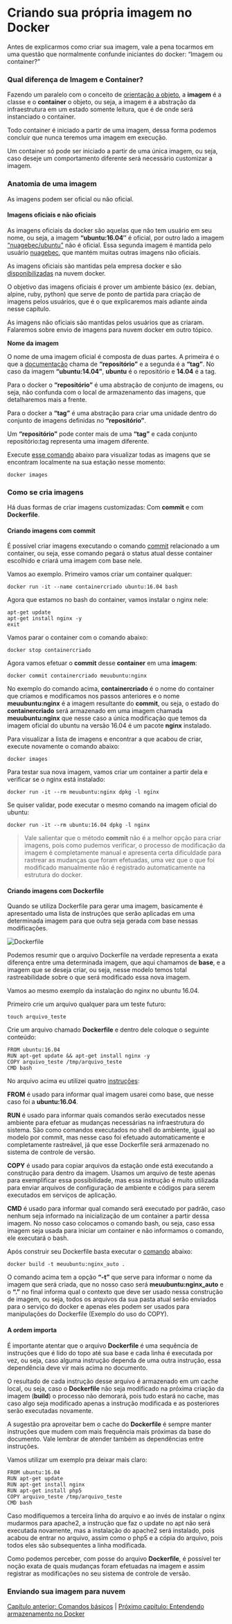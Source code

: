 # Criando sua própria imagem no Docker


Antes de explicarmos como criar sua imagem, vale a pena tocarmos em uma questão que normalmente confunde iniciantes do docker: “Imagem ou container?”

### Qual diferença de Imagem e Container?

Fazendo um paralelo com o conceito de [orientação a objeto](https://pt.wikipedia.org/wiki/Orienta%C3%A7%C3%A3o_a_objetos), a **imagem** é a classe e o **container** o objeto, ou seja, a imagem é a abstração da infraestrutura em um estado somente leitura, que é de onde será instanciado o container.

Todo container é iniciado a partir de uma imagem, dessa forma podemos concluir que nunca teremos uma imagem em execução.

Um container só pode ser iniciado a partir de uma única imagem, ou seja,  caso deseje um comportamento diferente será necessário customizar a imagem.

### Anatomia de uma imagem

As imagens podem ser oficial ou não oficial.

#### Imagens oficiais e não oficiais

As imagens oficiais da docker são aquelas que não tem usuário em seu nome, ou seja, a imagem **“ubuntu:16.04″** é oficial, por outro lado a imagem [“nuagebec/ubuntu”](https://hub.docker.com/r/nuagebec/ubuntu/) não é oficial. Essa segunda imagem é mantida pelo usuário [nuagebec](https://hub.docker.com/u/nuagebec/), que mantém muitas outras imagens não oficiais.

As imagens oficiais são mantidas pela empresa docker e são [disponibilizadas](https://hub.docker.com/explore/) na nuvem docker.

O objetivo das imagens oficiais é prover um ambiente básico (ex. debian, alpine, ruby, python) que serve de ponto de partida para criação de imagens pelos usuários, que é o que explicaremos mais adiante ainda nesse capítulo.

As imagens não oficiais são mantidas pelos usuários que as criaram. Falaremos sobre envio de imagens para nuvem docker em outro tópico.

**Nome da imagem**

O nome de uma imagem oficial é composta de duas partes. A primeira é o que a [documentação](https://docs.docker.com/engine/userguide/containers/dockerimages/) chama de **“repositório”** e a segunda é a **“tag”**. No caso da imagem **“ubuntu:14.04”**, **ubuntu** é o repositório e **14.04** é a tag.

Para o docker o **“repositório”** é uma abstração de conjunto de imagens, ou seja, não confunda com o local de armazenamento das imagens, que detalharemos mais a frente.

Para o docker a **“tag”** é uma abstração para criar uma unidade dentro do conjunto de imagens definidas no **“repositório”**.

Um **“repositório”** pode conter mais de uma **“tag”** e cada conjunto repositório:tag representa uma imagem diferente.

Execute [esse comando](https://docs.docker.com/engine/reference/commandline/images/) abaixo para visualizar todas as imagens que se encontram localmente na sua estação nesse momento:

```
docker images
```

### Como se cria imagens

Há duas formas de criar imagens customizadas: Com **commit** e com **Dockerfile**.

#### Criando imagens com commit

É possível criar imagens executando o comando [commit](https://docs.docker.com/engine/reference/commandline/commit/) relacionado a um container, ou seja, esse comando pegará o status atual desse container escolhido e criará uma imagem com base nele.

Vamos ao exemplo. Primeiro vamos criar um container qualquer:

```
docker run -it --name containercriado ubuntu:16.04 bash
```

Agora que estamos no bash do container, vamos instalar o nginx nele:

```
apt-get update
apt-get install nginx -y
exit
```

Vamos parar o container com o comando abaixo:

```
docker stop containercriado
```

Agora vamos efetuar o **commit** desse **container** em uma **imagem**:

```
docker commit containercriado meuubuntu:nginx
```

No exemplo do comando acima, **containercriado** é o nome do container que criamos e modificamos nos passos anteriores e o nome **meuubuntu:nginx** é a imagem resultante do **commit**, ou seja, o estado do **containercriado** será armazenado em uma imagem chamada **meuubuntu:nginx** que nesse caso a única modificação que temos da imagem oficial do ubuntu na versão 16.04 é um pacote **nginx** instalado.

Para visualizar a lista de imagens e encontrar a que acabou de criar, execute novamente o comando abaixo:

```
docker images
```

Para testar sua nova imagem, vamos criar um container a partir dela e verificar se o nginx está instalado:

```
docker run -it --rm meuubuntu:nginx dpkg -l nginx
```

Se quiser validar, pode executar o mesmo comando na imagem oficial do ubuntu:

```
docker run -it --rm ubuntu:16.04 dpkg -l nginx
```

> Vale salientar que o método **commit** não é a melhor opção para criar imagens, pois como pudemos verificar, o processo de modificação da imagem é completamente manual e apresenta certa dificuldade para rastrear as mudanças que foram efetuadas, uma vez que o que foi modificado manualmente não é registrado automaticamente na estrutura do docker.

#### Criando imagens com Dockerfile

Quando se utiliza Dockerfile para gerar uma imagem, basicamente é apresentado uma lista de instruções que serão aplicadas em uma determinada imagem para que outra seja gerada com base nessas modificações.

![Dockerfile](images/dockerfile.png)

Podemos resumir que o arquivo Dockerfile na verdade representa a exata diferença entre uma determinada imagem, que aqui chamamos de **base**, e a imagem que se deseja criar, ou seja, nesse modelo temos total rastreabilidade sobre o que será modificado essa nova imagem.

Vamos ao mesmo exemplo da instalação do nginx no ubuntu 16.04.

Primeiro crie um arquivo qualquer para um teste futuro:

```
touch arquivo_teste
```

Crie um arquivo chamado **Dockerfile** e dentro dele coloque o seguinte conteúdo:

```
FROM ubuntu:16.04
RUN apt-get update && apt-get install nginx -y
COPY arquivo_teste /tmp/arquivo_teste
CMD bash
```

No arquivo acima eu utilizei quatro [instruções](https://docs.docker.com/engine/reference/builder/):

**FROM** é usado para informar qual imagem usarei como base, que nesse caso foi a **ubuntu:16.04**.

**RUN** é usado para informar quais comandos serão executados nesse ambiente para efetuar as mudanças necessárias na infraestrutura do sistema. São como comandos executados no shell do ambiente, igual ao modelo por commit, mas nesse caso foi efetuado automaticamente e completamente rastreável, já que esse Dockerfile será armazenado no sistema de controle de versão.

**COPY** é usado para copiar arquivos da estação onde está executando a construção para dentro da imagem. Usamos um arquivo de teste apenas para exemplificar essa possibilidade, mas essa instrução é muito utilizada para enviar arquivos de configuração de ambiente e códigos para serem executados em serviços de aplicação.

**CMD** é usado para informar qual comando será executado por padrão, caso nenhum seja informado na inicialização de um container a partir dessa imagem. No nosso caso colocamos o comando bash, ou seja, caso essa imagem seja usada para iniciar um container e não informamos o comando, ele executará o bash.

Após construir seu Dockerfile basta executar o [comando](https://docs.docker.com/engine/reference/commandline/build/) abaixo:

```
docker build -t meuubuntu:nginx_auto .
```

O comando acima tem a opção **“-t”** que serve para informar o nome da imagem que será criada, que no nosso caso será **meuubuntu:nginx_auto** e o **“.”** no final informa qual o contexto que deve ser usado nessa construção de imagem, ou seja, todos os arquivos da sua pasta atual serão enviados para o serviço do docker e apenas eles podem ser usados para manipulações do Dockerfile (Exemplo do uso do COPY).

#### A ordem importa

É importante atentar que o arquivo **Dockerfile** é uma sequência de instruções que é lido do topo até sua base e cada linha é executada por vez, ou seja, caso alguma instrução dependa de uma outra instrução, essa dependência deve vir mais acima no documento.

O resultado de  cada instrução desse arquivo é armazenado em um cache local, ou seja, caso o **Dockerfile** não seja modificado na próxima criação da imagem (**build**) o processo não demorará, pois tudo estará no cache, mas caso algo seja modificado apenas a instrução modificada e as posteriores serão executadas novamente.

A sugestão pra aproveitar bem o cache do **Dockerfile** é sempre manter instruções que mudem com mais frequência mais próximas da base do documento. Vale lembrar de atender também as dependências entre instruções.

Vamos utilizar um exemplo pra deixar mais claro:

```
FROM ubuntu:16.04
RUN apt-get update
RUN apt-get install nginx
RUN apt-get install php5
COPY arquivo_teste /tmp/arquivo_teste
CMD bash
```

Caso modifiquemos a terceira linha do arquivo e ao invés de instalar o nginx mudarmos para apache2, a instrução que faz o update no apt não será executada novamente, mas a instalação do apache2 será instalado, pois acabou de entrar no arquivo, assim como o php5 e a cópia do arquivo, pois todos eles são subsequentes a linha modificada.

Como podemos perceber, com posse do arquivo **Dockerfile**, é possível ter noção exata de quais mudanças foram efetuadas na imagem e assim registrar as modificações no seu sistema de controle de versão.

### Enviando sua imagem para nuvem

[Capítulo anterior: Comandos básicos](comandos.md) | [Próximo capítulo: Entendendo armazenamento no Docker](armazenamento.md)
